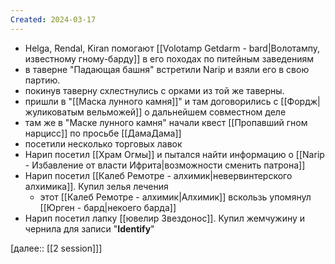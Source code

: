```yaml
---
Created: 2024-03-17
---
```

- Helga, Rendal, Kiran помогают [[Volotamp Getdarm - bard|Волотампу, известному гному-барду]] в его походах по питейным заведениям 
- в таверне "Падающая башня" встретили Narip и взяли его в свою партию.
- покинув таверну схлестнулись с орками из той же таверны.
- пришли в "[[Маска лунного камня]]" и там договорились с [[Фордж|жуликоватым вельможей]] о дальнейшем совместном деле
- там же в "Маске лунного камня" начали квест [[Пропавший гном нарцисc]] по просьбе [[ДамаДама]]
- посетили несколько торговых лавок
- Нарип посетил [[Храм Огмы]] и пытался найти информацию о [[Narip - Избавление от власти Ифрита|возможности сменить патрона]] 
- Нарип посетил [[Калеб Ремотре - алхимик|невервинтерского алхимика]]. Купил зелья лечения
	- этот [[Калеб Ремотре - алхимик|Алхимик]] вскользь упомянул [[Юрген - бард|некоего барда]]
- Нарип посетил лапку [[ювелир Звездонос]].  Купил жемчужину и чернила для записи "**Identify**"


[далее:: [[2 session]]]

